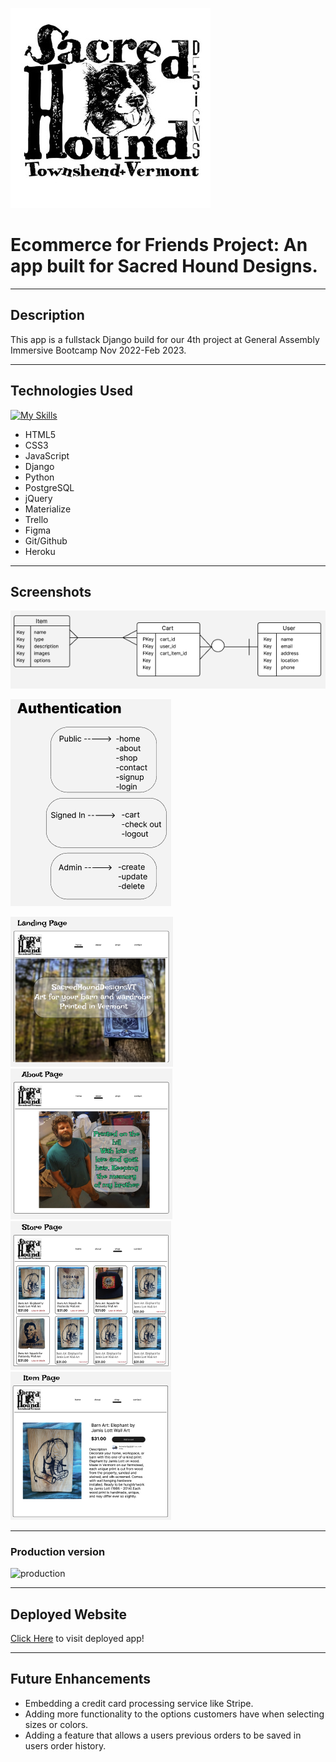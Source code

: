 ![Logo](/main_app/static/images/logo.jpeg)
# Ecommerce for Friends Project: An app built for Sacred Hound Designs.
***
## Description
This app is a fullstack Django build for our 4th project at General Assembly Immersive Bootcamp Nov 2022-Feb 2023. 
***
## Technologies Used

[![My Skills](https://skillicons.dev/icons?i=html,css,vscode,js,django,py,postgres,jquery,figma,git,github,heroku,&perline=4)](https://skillicons.dev)

- HTML5
- CSS3
- JavaScript
- Django
- Python
- PostgreSQL
- jQuery
- Materialize
- Trello
- Figma
- Git/Github
- Heroku

***
## Screenshots
![erd](/main_app/static/images/erd.png)
<br>

![auth](/main_app/static/images/authentication.png)
<br>

![landing](/main_app/static/images/landing_page.png)
![about](/main_app/static/images/about_page.png)
![store](/main_app/static/images/store.png)
![item](/main_app/static/images/item_page.png)
<br>
***
### Production version

![production](/main_app/static/production_vid.gif)
***
## Deployed Website

[Click Here](https://sacredhoundstore.herokuapp.com/) to visit deployed app! 
***
## Future Enhancements
- Embedding a credit card processing service like Stripe.
- Adding more functionality to the options customers have when selecting sizes or colors.
- Adding a feature that allows a users previous orders to be saved in users order history.